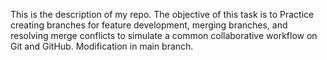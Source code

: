 This is the description of my repo.
The objective of this task is to Practice creating branches for feature development, merging branches, and resolving merge conflicts to simulate a common collaborative workflow on Git and GitHub.
Modification in main branch.
